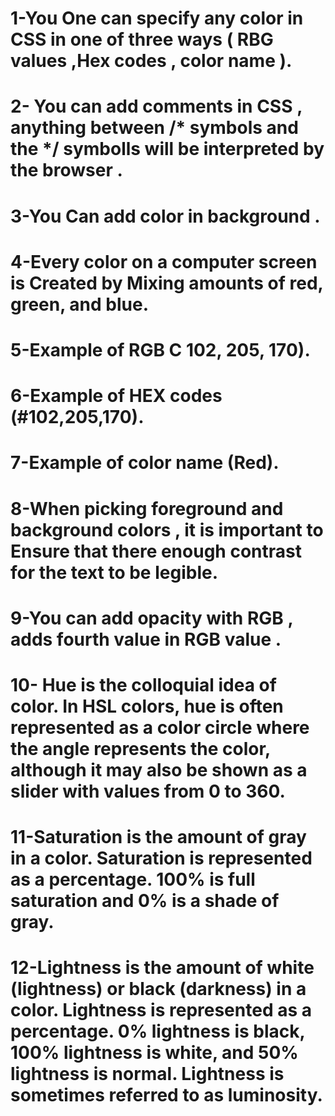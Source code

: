 # 1-You One can specify any color in CSS in one of three ways ( RBG values ,Hex codes , color name ).

# 2- You  can add comments in CSS , anything between /* symbols and the */ symbolls will be interpreted by the browser .

# 3-You Can add  color in background .

# 4-Every color on a  computer screen is Created by Mixing amounts of red, green, and blue.

# 5-Example of RGB C 102, 205, 170).

# 6-Example of HEX codes (#102,205,170).

# 7-Example of color name (Red).

# 8-When picking foreground and background colors , it is important to Ensure that there enough contrast for the text to be legible.

# 9-You  can add opacity with RGB  , adds fourth value in RGB value .

# 10- Hue is the colloquial idea of color. In HSL colors, hue is often represented as a color circle where the angle represents the color, although it may also be shown as a slider with values from 0 to 360.

# 11-Saturation is the amount of gray in a color. Saturation is represented as a percentage. 100% is full saturation and 0% is a shade of gray.

# 12-Lightness is the amount of white (lightness) or black (darkness) in a color. Lightness is represented as a percentage. 0% lightness is black, 100% lightness is white, and 50% lightness is normal. Lightness is sometimes referred to as luminosity.